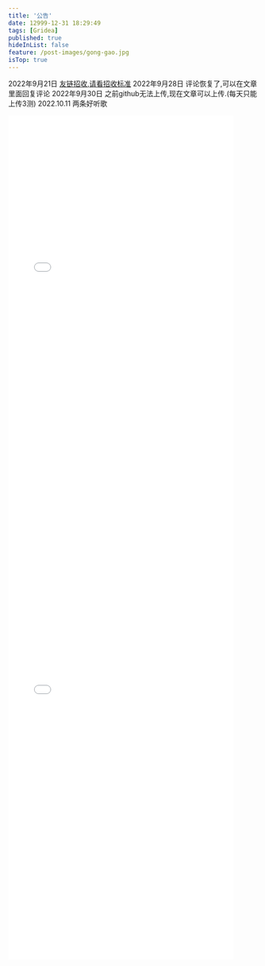```yaml
---
title: '公告'
date: 12999-12-31 18:29:49
tags: [Gridea]
published: true
hideInList: false
feature: /post-images/gong-gao.jpg
isTop: true
---
```

<!-- more -->
2022年9月21日
[友链招收,请看招收标准](https://661111.github.io/post/link/)
2022年9月28日
评论恢复了,可以在文章里面回复评论
2022年9月30日
之前github无法上传,现在文章可以上传.(每天只能上传3测)
2022.10.11
两条好听歌 
 
 <iframe 
 height=850 
 width=90% 
 src="//player.bilibili.com/player.html?aid=643572235&bvid=BV1yY4y1L7Rg&cid=777458336&page=1"  
 frameborder=0  
 allowfullscreen>
 </iframe>
 
 <iframe  
 height=850 
 width=90% 
 src="//player.bilibili.com/player.html?aid=759516742&bvid=BV1364y1B7kU&cid=379998606&page=1" 
 frameborder=0  
 allowfullscreen>
 </iframe>
